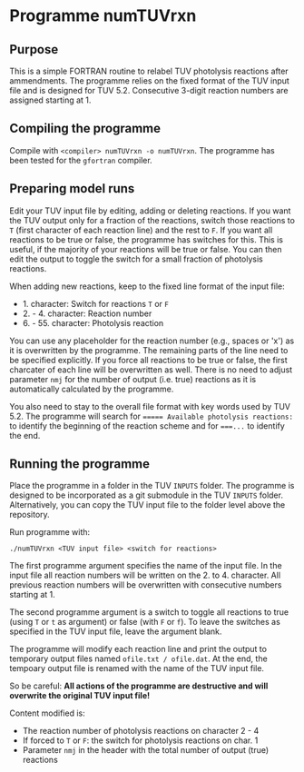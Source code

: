 Programme numTUVrxn
===================

Purpose
-------

This is a simple FORTRAN routine to relabel TUV photolysis reactions after
ammendments. The programme relies on the fixed format of the TUV input file
and is designed for TUV 5.2\. Consecutive 3-digit reaction numbers are
assigned starting at 1.

Compiling the programme
-----------------------

Compile with `<compiler> numTUVrxn -o numTUVrxn`. The programme has been
tested for the `gfortran` compiler.

Preparing model runs
--------------------

Edit your TUV input file by editing, adding or deleting reactions. If you
want the TUV output only for a fraction of the reactions, switch those
reactions to `T` (first character of each reaction line) and the rest to
`F`. If you want all reactions to be true or false, the programme has
switches for this. This is useful, if the majority of your reactions will
be true or false. You can then edit the output to toggle the switch for a
small fraction of photolysis reactions.

When adding new reactions, keep to the fixed line format of the input file:

- 1\. character: Switch for reactions `T` or `F`
- 2\. - 4\. character: Reaction number
- 6\. - 55\. character: Photolysis reaction

You can use any placeholder for the reaction number (e.g., spaces or 'x')
as it is overwritten by the programme. The remaining parts of the line
need to be specified explicitly. If you force all reactions to be true or
false, the first charcater of each line will be overwritten as well. There
is no need to adjust parameter `nmj` for the number of output (i.e. true)
reactions as it is automatically calculated by the programme.

You also need to stay to the overall file format with key words used by
TUV 5.2. The programme will search for `===== Available photolysis reactions:`
to identify the beginning of the reaction scheme and for
`===...`
to identify the end.


Running the programme
---------------------

Place the programme in a folder in the TUV `INPUTS` folder. The programme
is designed to be incorporated as a git submodule in the TUV `INPUTS`
folder. Alternatively, you can copy the TUV input file to the folder
level above the repository.

Run programme with:

```
./numTUVrxn <TUV input file> <switch for reactions>
```

The first programme argument specifies the name of the input file. In the
input file all reaction numbers will be written on the 2\. to 4\. character.
All previous reaction numbers will be overwritten with consecutive numbers
starting at 1.

The second programme argument is a switch to toggle all reactions to true
(using `T` or `t` as argument) or false (with `F` or `f`). To leave the
switches as specified in the TUV input file, leave the argument blank.

The programme will modify each reaction line and print the output to
temporary output files named `ofile.txt / ofile.dat`. At the end, the
tempoary output file is renamed with the name of the TUV input file.

So be careful:
__All actions of the programme are destructive and will overwrite the
original TUV input file!__

Content modified is:

- The reaction number of photolysis reactions on character 2 - 4
- If forced to `T` or `F`: the switch for photolysis reactions on char. 1
- Parameter `nmj` in the header with the total number of output (true)
  reactions

